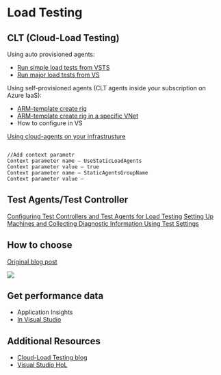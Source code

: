 # Load Testing

## CLT (Cloud-Load Testing)

Using auto provisioned agents:
* [Run simple load tests from VSTS](https://almvm.azurewebsites.net/labs/vsts/load/) 
* [Run major load tests from VS]() 

Using self-provisioned agents (CLT agents inside your subscription on Azure IaaS):
* [ARM-template create rig](https://github.com/Azure/azure-quickstart-templates/tree/master/101-vsts-cloudloadtest-rig) 
* [ARM-template create rig in a specific VNet](https://github.com/Azure/azure-quickstart-templates/tree/master/201-vsts-cloudloadtest-rig-existing-vnet)
* How to configure in VS

[Using cloud-agents on your infrastrusture](https://blogs.msdn.microsoft.com/visualstudioalm/2016/08/22/use-cloud-load-agents-on-your-infrastructure/)

<pre><code>
//Add context parametr
Context parameter name – UseStaticLoadAgents
Context parameter value – true
Context parameter name – StaticAgentsGroupName
Context parameter value – <name of the agent group>
</pre></code>


## Test Agents/Test Controller
[Configuring Test Controllers and Test Agents for Load Testing](http://msdn.microsoft.com/en-us/library/ms243155(v=vs.110).aspx)
[Setting Up Machines and Collecting Diagnostic Information Using Test Settings](https://msdn.microsoft.com/en-us/library/dd286743(v=vs.120).aspx)


## How to choose

[Original blog post](https://blogs.msdn.microsoft.com/visualstudioalm/2016/08/23/testing-privateintranet-applications-using-cloud-based-load-testing/)

<img src="https://msdnshared.blob.core.windows.net/media/2016/08/clip_image0018.png"/>

## Get performance data
* Application Insights
* [In Visual Studio](https://www.visualstudio.com/en-us/docs/test/performance-testing/getting-started/get-performance-data-for-load-tests) 

## Additional Resources
* [Cloud-Load Testing blog](https://blogs.msdn.microsoft.com/visualstudioalm/p/cltknowledgebase/)
* [Visual Studio HoL](https://almvm.azurewebsites.net/)
